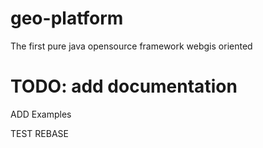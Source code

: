 geo-platform
============

The first pure java opensource framework webgis oriented

TODO: add documentation
============

ADD Examples

TEST REBASE
